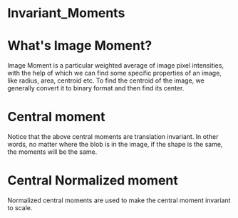 # Invariant_Moments
# What's Image Moment?
Image Moment is a particular weighted average of image pixel intensities, with the help of which we can find some specific properties of an image, like radius, area, centroid etc. To find the centroid of the image, we generally convert it to binary format and then find its center.
# Central moment 
Notice that the above central moments are translation invariant. In other words, no matter where the blob is in the image, if the shape is the same, the moments will be the same.
# Central Normalized moment 
Normalized central moments  are used  to make the central moment invariant to scale.
